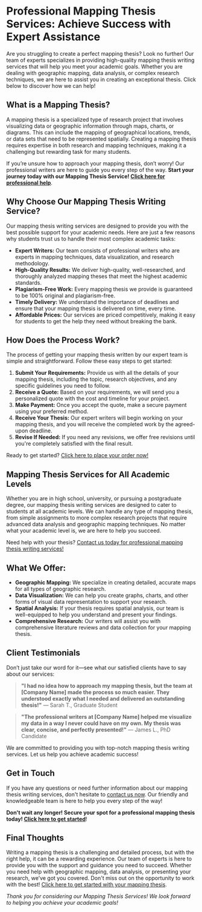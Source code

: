 # Professional Mapping Thesis Services: Achieve Success with Expert Assistance

Are you struggling to create a perfect mapping thesis? Look no further! Our team of experts specializes in providing high-quality mapping thesis writing services that will help you meet your academic goals. Whether you are dealing with geographic mapping, data analysis, or complex research techniques, we are here to assist you in creating an exceptional thesis. Click below to discover how we can help!

## What is a Mapping Thesis?

A mapping thesis is a specialized type of research project that involves visualizing data or geographic information through maps, charts, or diagrams. This can include the mapping of geographical locations, trends, or data sets that need to be represented spatially. Creating a mapping thesis requires expertise in both research and mapping techniques, making it a challenging but rewarding task for many students.

If you’re unsure how to approach your mapping thesis, don’t worry! Our professional writers are here to guide you every step of the way. **Start your journey today with our Mapping Thesis Service! [Click here for professional help](https://tinyurl.com/topessay?keyword=mapping+thesis)**.

## Why Choose Our Mapping Thesis Writing Service?

Our mapping thesis writing services are designed to provide you with the best possible support for your academic needs. Here are just a few reasons why students trust us to handle their most complex academic tasks:

- **Expert Writers:** Our team consists of professional writers who are experts in mapping techniques, data visualization, and research methodology.
- **High-Quality Results:** We deliver high-quality, well-researched, and thoroughly analyzed mapping theses that meet the highest academic standards.
- **Plagiarism-Free Work:** Every mapping thesis we provide is guaranteed to be 100% original and plagiarism-free.
- **Timely Delivery:** We understand the importance of deadlines and ensure that your mapping thesis is delivered on time, every time.
- **Affordable Prices:** Our services are priced competitively, making it easy for students to get the help they need without breaking the bank.

## How Does the Process Work?

The process of getting your mapping thesis written by our expert team is simple and straightforward. Follow these easy steps to get started:

1. **Submit Your Requirements:** Provide us with all the details of your mapping thesis, including the topic, research objectives, and any specific guidelines you need to follow.
2. **Receive a Quote:** Based on your requirements, we will send you a personalized quote with the cost and timeline for your project.
3. **Make Payment:** Once you accept the quote, make a secure payment using your preferred method.
4. **Receive Your Thesis:** Our expert writers will begin working on your mapping thesis, and you will receive the completed work by the agreed-upon deadline.
5. **Revise If Needed:** If you need any revisions, we offer free revisions until you're completely satisfied with the final result.

Ready to get started? [Click here to place your order now!](https://tinyurl.com/topessay?keyword=mapping+thesis)

## Mapping Thesis Services for All Academic Levels

Whether you are in high school, university, or pursuing a postgraduate degree, our mapping thesis writing services are designed to cater to students at all academic levels. We can handle any type of mapping thesis, from simple assignments to more complex research projects that require advanced data analysis and geographic mapping techniques. No matter what your academic level is, we are here to help you succeed.

Need help with your thesis? [Contact us today for professional mapping thesis writing services!](https://tinyurl.com/topessay?keyword=mapping+thesis)

## What We Offer:

- **Geographic Mapping:** We specialize in creating detailed, accurate maps for all types of geographic research.
- **Data Visualization:** We can help you create graphs, charts, and other forms of visual data representation to support your research.
- **Spatial Analysis:** If your thesis requires spatial analysis, our team is well-equipped to help you understand and present your findings.
- **Comprehensive Research:** Our writers will assist you with comprehensive literature reviews and data collection for your mapping thesis.

## Client Testimonials

Don’t just take our word for it—see what our satisfied clients have to say about our services:

> **"I had no idea how to approach my mapping thesis, but the team at [Company Name] made the process so much easier. They understood exactly what I needed and delivered an outstanding thesis!"** — Sarah T., Graduate Student

> **"The professional writers at [Company Name] helped me visualize my data in a way I never could have on my own. My thesis was clear, concise, and perfectly presented!"** — James L., PhD Candidate

We are committed to providing you with top-notch mapping thesis writing services. Let us help you achieve academic success!

## Get in Touch

If you have any questions or need further information about our mapping thesis writing services, don't hesitate to [contact us now](https://tinyurl.com/topessay?keyword=mapping+thesis). Our friendly and knowledgeable team is here to help you every step of the way!

**Don't wait any longer! Secure your spot for a professional mapping thesis today! [Click here to get started](https://tinyurl.com/topessay?keyword=mapping+thesis)**!

## Final Thoughts

Writing a mapping thesis is a challenging and detailed process, but with the right help, it can be a rewarding experience. Our team of experts is here to provide you with the support and guidance you need to succeed. Whether you need help with geographic mapping, data analysis, or presenting your research, we’ve got you covered. Don't miss out on the opportunity to work with the best! [Click here to get started with your mapping thesis](https://tinyurl.com/topessay?keyword=mapping+thesis).

_Thank you for considering our Mapping Thesis Services! We look forward to helping you achieve your academic goals!_
